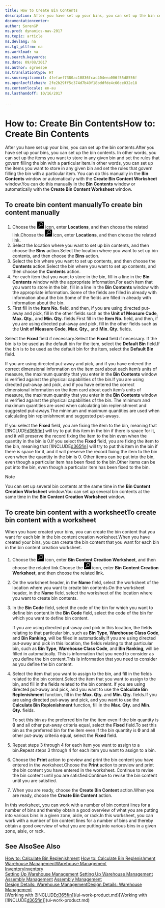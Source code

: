 ```yaml
---
title: How to Create Bin Contents
description: After you have set up your bins, you can set up the bin contents. In other words, you can set up the items you want to store in any given bin and set the rules that govern filling the bin with a particular item.
documentationcenter: 
author: SorenGP
ms.prod: dynamics-nav-2017
ms.topic: article
ms.devlang: na
ms.tgt_pltfrm: na
ms.workload: na
ms.search.keywords: 
ms.date: 09/08/2017
ms.author: sgroespe
ms.translationtype: HT
ms.sourcegitcommit: 4fefaef7380ac10836fcac404eea006f55d8556f
ms.openlocfilehash: 2fe2b29ff5c374d7b40f18bddfde4c66ce032e18
ms.contentlocale: en-au
ms.lasthandoff: 10/16/2017

---
```

# <a name="how-to-create-bin-contents"></a><span data-ttu-id="4f40f-104">How to: Create Bin Contents</span><span class="sxs-lookup"><span data-stu-id="4f40f-104">How to: Create Bin Contents</span></span>
<span data-ttu-id="4f40f-105">After you have set up your bins, you can set up the bin contents.</span><span class="sxs-lookup"><span data-stu-id="4f40f-105">After you have set up your bins, you can set up the bin contents.</span></span> <span data-ttu-id="4f40f-106">In other words, you can set up the items you want to store in any given bin and set the rules that govern filling the bin with a particular item.</span><span class="sxs-lookup"><span data-stu-id="4f40f-106">In other words, you can set up the items you want to store in any given bin and set the rules that govern filling the bin with a particular item.</span></span> <span data-ttu-id="4f40f-107">You can do this manually in the **Bin Contents** window or automatically with the **Create Bin Content Worksheet** window.</span><span class="sxs-lookup"><span data-stu-id="4f40f-107">You can do this manually in the **Bin Contents** window or automatically with the **Create Bin Content Worksheet** window.</span></span>

## <a name="to-create-bin-content-manually"></a><span data-ttu-id="4f40f-108">To create bin content manually</span><span class="sxs-lookup"><span data-stu-id="4f40f-108">To create bin content manually</span></span>  
1.  <span data-ttu-id="4f40f-109">Choose the ![Search for Page or Report](media/ui-search/search_small.png "Search for Page or Report icon") icon, enter **Locations**, and then choose the related link.</span><span class="sxs-lookup"><span data-stu-id="4f40f-109">Choose the ![Search for Page or Report](media/ui-search/search_small.png "Search for Page or Report icon") icon, enter **Locations**, and then choose the related link.</span></span>  
2.  <span data-ttu-id="4f40f-110">Select the location where you want to set up bin contents,  and then choose the **Bins** action.</span><span class="sxs-lookup"><span data-stu-id="4f40f-110">Select the location where you want to set up bin contents,  and then choose the **Bins** action.</span></span>  
3.  <span data-ttu-id="4f40f-111">Select the bin where you want to set up contents, and then choose the **Contents** action.</span><span class="sxs-lookup"><span data-stu-id="4f40f-111">Select the bin where you want to set up contents, and then choose the **Contents** action.</span></span>  
4.  <span data-ttu-id="4f40f-112">For each item that you want to store in the bin, fill in a line in the **Bin Contents** window with the appropriate information.</span><span class="sxs-lookup"><span data-stu-id="4f40f-112">For each item that you want to store in the bin, fill in a line in the **Bin Contents** window with the appropriate information.</span></span> <span data-ttu-id="4f40f-113">Some of the fields are filled in already with information about the bin.</span><span class="sxs-lookup"><span data-stu-id="4f40f-113">Some of the fields are filled in already with information about the bin.</span></span>  
5.  <span data-ttu-id="4f40f-114">First fill in the **Item No.** field, and then, if you are using directed put-away and pick, fill in the other fields such as the **Unit of Measure Code**, **Max. Qty.**, and **Min. Qty.** fields.</span><span class="sxs-lookup"><span data-stu-id="4f40f-114">First fill in the **Item No.** field, and then, if you are using directed put-away and pick, fill in the other fields such as the **Unit of Measure Code**, **Max. Qty.**, and **Min. Qty.** fields.</span></span>  

<span data-ttu-id="4f40f-115">Select the **Fixed** field if necessary.</span><span class="sxs-lookup"><span data-stu-id="4f40f-115">Select the **Fixed** field if necessary.</span></span> <span data-ttu-id="4f40f-116">If the bin is to be used as the default bin for the item, select the **Default Bin** field.</span><span class="sxs-lookup"><span data-stu-id="4f40f-116">If the bin is to be used as the default bin for the item, select the **Default Bin** field.</span></span>  

<span data-ttu-id="4f40f-117">If you are using directed put-away and pick, and if you have entered the correct dimensional information on the item card about each item’s units of measure, the maximum quantity that you enter in the **Bin Contents** window is verified against the physical capabilities of the bin.</span><span class="sxs-lookup"><span data-stu-id="4f40f-117">If you are using directed put-away and pick, and if you have entered the correct dimensional information on the item card about each item’s units of measure, the maximum quantity that you enter in the **Bin Contents** window is verified against the physical capabilities of the bin.</span></span> <span data-ttu-id="4f40f-118">The minimum and maximum quantities are used when calculating bin replenishment and suggested put-aways.</span><span class="sxs-lookup"><span data-stu-id="4f40f-118">The minimum and maximum quantities are used when calculating bin replenishment and suggested put-aways.</span></span>  

<span data-ttu-id="4f40f-119">If you select the **Fixed** field, you are fixing the item to the bin, meaning that [!INCLUDE[d365fin](includes/d365fin_md.md)] will try to put this item in the bin if there is space for it, and it will preserve the record fixing the item to the bin even when the quantity in the bin is 0.</span><span class="sxs-lookup"><span data-stu-id="4f40f-119">If you select the **Fixed** field, you are fixing the item to the bin, meaning that [!INCLUDE[d365fin](includes/d365fin_md.md)] will try to put this item in the bin if there is space for it, and it will preserve the record fixing the item to the bin even when the quantity in the bin is 0.</span></span> <span data-ttu-id="4f40f-120">Other items can be put into the bin, even though a particular item has been fixed to the bin.</span><span class="sxs-lookup"><span data-stu-id="4f40f-120">Other items can be put into the bin, even though a particular item has been fixed to the bin.</span></span>  

> [!NOTE]  
>  <span data-ttu-id="4f40f-121">You can set up several bin contents at the same time in the **Bin Content Creation Worksheet** window.</span><span class="sxs-lookup"><span data-stu-id="4f40f-121">You can set up several bin contents at the same time in the **Bin Content Creation Worksheet** window.</span></span>  

## <a name="to-create-bin-content-with-a-worksheet"></a><span data-ttu-id="4f40f-122">To create bin content with a worksheet</span><span class="sxs-lookup"><span data-stu-id="4f40f-122">To create bin content with a worksheet</span></span>  
<span data-ttu-id="4f40f-123">When you have created your bins, you can create the bin content that you want for each bin in the bin content creation worksheet.</span><span class="sxs-lookup"><span data-stu-id="4f40f-123">When you have created your bins, you can create the bin content that you want for each bin in the bin content creation worksheet.</span></span>

1.  <span data-ttu-id="4f40f-124">Choose the ![Search for Page or Report](media/ui-search/search_small.png "Search for Page or Report icon") icon, enter **Bin Content Creation Worksheet**, and then choose the related link.</span><span class="sxs-lookup"><span data-stu-id="4f40f-124">Choose the ![Search for Page or Report](media/ui-search/search_small.png "Search for Page or Report icon") icon, enter **Bin Content Creation Worksheet**, and then choose the related link.</span></span>  
2.  <span data-ttu-id="4f40f-125">On the worksheet header, in the **Name** field, select the worksheet of the location where you want to create bin contents.</span><span class="sxs-lookup"><span data-stu-id="4f40f-125">On the worksheet header, in the **Name** field, select the worksheet of the location where you want to create bin contents.</span></span>  
3.  <span data-ttu-id="4f40f-126">In the **Bin Code** field, select the code of the bin for which you want to define bin content.</span><span class="sxs-lookup"><span data-stu-id="4f40f-126">In the **Bin Code** field, select the code of the bin for which you want to define bin content.</span></span>   

    <span data-ttu-id="4f40f-127">If you are using directed put-away and pick in this location, the fields relating to that particular bin, such as **Bin Type**, **Warehouse Class Code**, and **Bin Ranking**, will be filled in automatically.</span><span class="sxs-lookup"><span data-stu-id="4f40f-127">If you are using directed put-away and pick in this location, the fields relating to that particular bin, such as **Bin Type**, **Warehouse Class Code**, and **Bin Ranking**, will be filled in automatically.</span></span> <span data-ttu-id="4f40f-128">This is information that you need to consider as you define the bin content.</span><span class="sxs-lookup"><span data-stu-id="4f40f-128">This is information that you need to consider as you define the bin content.</span></span>  
4.  <span data-ttu-id="4f40f-129">Select the item that you want to assign to the bin, and fill in the fields related to the bin content.</span><span class="sxs-lookup"><span data-stu-id="4f40f-129">Select the item that you want to assign to the bin, and fill in the fields related to the bin content.</span></span> <span data-ttu-id="4f40f-130">If you are using directed put-away and pick, and you want to use the **Calculate Bin Replenishment** function, fill in the **Max. Qty.** and **Min. Qty.** fields.</span><span class="sxs-lookup"><span data-stu-id="4f40f-130">If you are using directed put-away and pick, and you want to use the **Calculate Bin Replenishment** function, fill in the **Max. Qty.** and **Min. Qty.** fields.</span></span>  

    <span data-ttu-id="4f40f-131">To set this bin as the preferred bin for the item even if the bin quantity is **0** and all other put-away criteria equal, select the **Fixed** field.</span><span class="sxs-lookup"><span data-stu-id="4f40f-131">To set this bin as the preferred bin for the item even if the bin quantity is **0** and all other put-away criteria equal, select the **Fixed** field.</span></span>  
5.  <span data-ttu-id="4f40f-132">Repeat steps 3 through 4 for each item you want to assign to a bin.</span><span class="sxs-lookup"><span data-stu-id="4f40f-132">Repeat steps 3 through 4 for each item you want to assign to a bin.</span></span>  
6.  <span data-ttu-id="4f40f-133">Choose the **Print** action to preview and print the bin content you have entered in the worksheet.</span><span class="sxs-lookup"><span data-stu-id="4f40f-133">Choose the **Print** action to preview and print the bin content you have entered in the worksheet.</span></span> <span data-ttu-id="4f40f-134">Continue to revise the bin content until you are satisfied.</span><span class="sxs-lookup"><span data-stu-id="4f40f-134">Continue to revise the bin content until you are satisfied.</span></span>  
7.  <span data-ttu-id="4f40f-135">When you are ready, choose the **Create Bin Content** action.</span><span class="sxs-lookup"><span data-stu-id="4f40f-135">When you are ready, choose the **Create Bin Content** action.</span></span>  

<span data-ttu-id="4f40f-136">In this worksheet, you can work with a number of bin content lines for a number of bins and thereby obtain a good overview of what you are putting into various bins in a given zone, aisle, or rack.</span><span class="sxs-lookup"><span data-stu-id="4f40f-136">In this worksheet, you can work with a number of bin content lines for a number of bins and thereby obtain a good overview of what you are putting into various bins in a given zone, aisle, or rack.</span></span>  

## <a name="see-also"></a><span data-ttu-id="4f40f-137">See Also</span><span class="sxs-lookup"><span data-stu-id="4f40f-137">See Also</span></span>
<span data-ttu-id="4f40f-138">[How to: Calculate Bin Replenishment](warehouse-how-to-calculate-bin-replenishment.md)  </span><span class="sxs-lookup"><span data-stu-id="4f40f-138">[How to: Calculate Bin Replenishment](warehouse-how-to-calculate-bin-replenishment.md)  </span></span>  
[<span data-ttu-id="4f40f-139">Warehouse Management</span><span class="sxs-lookup"><span data-stu-id="4f40f-139">Warehouse Management</span></span>](warehouse-manage-warehouse.md)  
[<span data-ttu-id="4f40f-140">Inventory</span><span class="sxs-lookup"><span data-stu-id="4f40f-140">Inventory</span></span>](inventory-manage-inventory.md)  
<span data-ttu-id="4f40f-141">[Setting Up Warehouse Management](warehouse-setup-warehouse.md)   </span><span class="sxs-lookup"><span data-stu-id="4f40f-141">[Setting Up Warehouse Management](warehouse-setup-warehouse.md)   </span></span>  
<span data-ttu-id="4f40f-142">[Assembly Management](assembly-assemble-items.md)  </span><span class="sxs-lookup"><span data-stu-id="4f40f-142">[Assembly Management](assembly-assemble-items.md)  </span></span>  
[<span data-ttu-id="4f40f-143">Design Details: Warehouse Management</span><span class="sxs-lookup"><span data-stu-id="4f40f-143">Design Details: Warehouse Management</span></span>](design-details-warehouse-management.md)  
<span data-ttu-id="4f40f-144">[Working with [!INCLUDE[d365fin](includes/d365fin_md.md)]](ui-work-product.md)</span><span class="sxs-lookup"><span data-stu-id="4f40f-144">[Working with [!INCLUDE[d365fin](includes/d365fin_md.md)]](ui-work-product.md)</span></span>

